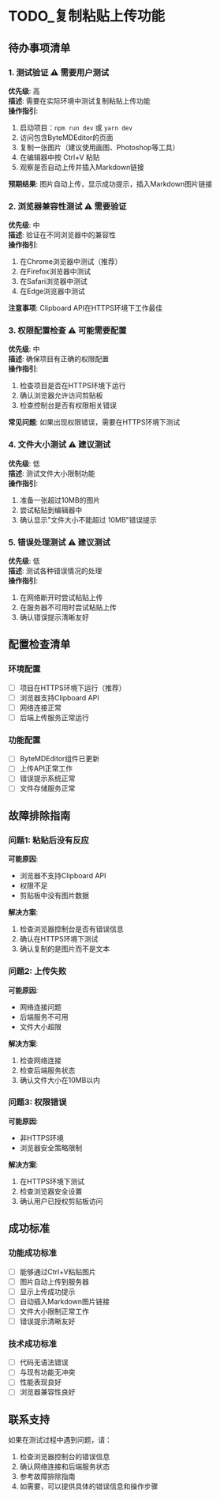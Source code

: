 # TODO_复制粘贴上传功能

## 待办事项清单

### 1. 测试验证 ⚠️ **需要用户测试**
**优先级**: 高  
**描述**: 需要在实际环境中测试复制粘贴上传功能  
**操作指引**:
1. 启动项目：`npm run dev` 或 `yarn dev`
2. 访问包含ByteMDEditor的页面
3. 复制一张图片（建议使用画图、Photoshop等工具）
4. 在编辑器中按 Ctrl+V 粘贴
5. 观察是否自动上传并插入Markdown链接

**预期结果**: 图片自动上传，显示成功提示，插入Markdown图片链接

### 2. 浏览器兼容性测试 ⚠️ **需要验证**
**优先级**: 中  
**描述**: 验证在不同浏览器中的兼容性  
**操作指引**:
1. 在Chrome浏览器中测试（推荐）
2. 在Firefox浏览器中测试
3. 在Safari浏览器中测试
4. 在Edge浏览器中测试

**注意事项**: Clipboard API在HTTPS环境下工作最佳

### 3. 权限配置检查 ⚠️ **可能需要配置**
**优先级**: 中  
**描述**: 确保项目有正确的权限配置  
**操作指引**:
1. 检查项目是否在HTTPS环境下运行
2. 确认浏览器允许访问剪贴板
3. 检查控制台是否有权限相关错误

**常见问题**: 如果出现权限错误，需要在HTTPS环境下测试

### 4. 文件大小测试 ⚠️ **建议测试**
**优先级**: 低  
**描述**: 测试文件大小限制功能  
**操作指引**:
1. 准备一张超过10MB的图片
2. 尝试粘贴到编辑器中
3. 确认显示"文件大小不能超过 10MB"错误提示

### 5. 错误处理测试 ⚠️ **建议测试**
**优先级**: 低  
**描述**: 测试各种错误情况的处理  
**操作指引**:
1. 在网络断开时尝试粘贴上传
2. 在服务器不可用时尝试粘贴上传
3. 确认错误提示清晰友好

## 配置检查清单

### 环境配置
- [ ] 项目在HTTPS环境下运行（推荐）
- [ ] 浏览器支持Clipboard API
- [ ] 网络连接正常
- [ ] 后端上传服务正常运行

### 功能配置
- [ ] ByteMDEditor组件已更新
- [ ] 上传API正常工作
- [ ] 错误提示系统正常
- [ ] 文件存储服务正常

## 故障排除指南

### 问题1: 粘贴后没有反应
**可能原因**: 
- 浏览器不支持Clipboard API
- 权限不足
- 剪贴板中没有图片数据

**解决方案**:
1. 检查浏览器控制台是否有错误信息
2. 确认在HTTPS环境下测试
3. 确认复制的是图片而不是文本

### 问题2: 上传失败
**可能原因**:
- 网络连接问题
- 后端服务不可用
- 文件大小超限

**解决方案**:
1. 检查网络连接
2. 检查后端服务状态
3. 确认文件大小在10MB以内

### 问题3: 权限错误
**可能原因**:
- 非HTTPS环境
- 浏览器安全策略限制

**解决方案**:
1. 在HTTPS环境下测试
2. 检查浏览器安全设置
3. 确认用户已授权剪贴板访问

## 成功标准

### 功能成功标准
- [ ] 能够通过Ctrl+V粘贴图片
- [ ] 图片自动上传到服务器
- [ ] 显示上传成功提示
- [ ] 自动插入Markdown图片链接
- [ ] 文件大小限制正常工作
- [ ] 错误提示清晰友好

### 技术成功标准
- [ ] 代码无语法错误
- [ ] 与现有功能无冲突
- [ ] 性能表现良好
- [ ] 浏览器兼容性良好

## 联系支持

如果在测试过程中遇到问题，请：
1. 检查浏览器控制台的错误信息
2. 确认网络连接和后端服务状态
3. 参考故障排除指南
4. 如需要，可以提供具体的错误信息和操作步骤
